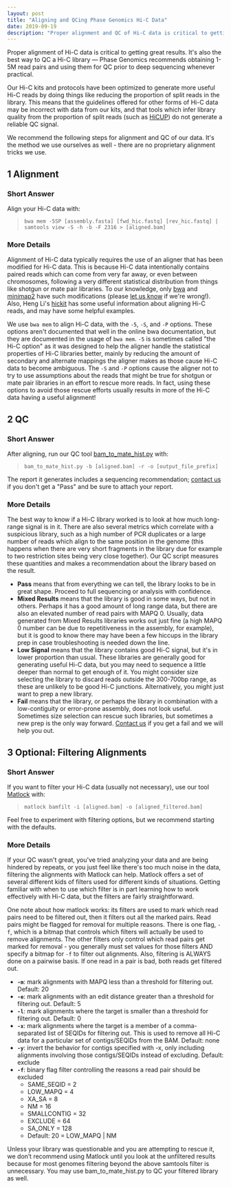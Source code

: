 ```yaml
---
layout: post
title: "Aligning and QCing Phase Genomics Hi-C Data"
date: 2019-09-19
description: "Proper alignment and QC of Hi-C data is critical to getting great analytical results. Phase Genomics Hi-C kits include protocol optimizations that may make the data slightly different than what you may be used to with other Hi-C preps. Our specific recommendations for aligning, QCing, and optionally filtering data from our protocols will help you get the most out of your data."
---
```

Proper alignment of Hi-C data is critical to getting great results. It's also the best way to QC a Hi-C library — Phase Genomics recommends obtaining 1-5M read pairs and using them for QC prior to deep sequencing whenever practical.

Our Hi-C kits and protocols have been optimized to generate more useful Hi-C reads by doing things like reducing the proportion of split reads in the library. This means that the guidelines offered for other forms of Hi-C data may be incorrect with data from our kits, and that tools which infer library quality from the proportion of split reads (such as [HiCUP](https://www.ncbi.nlm.nih.gov/pmc/articles/PMC4706059/)) do not generate a reliable QC signal.

We recommend the following steps for alignment and QC of our data. It's the method we use ourselves as well - there are no proprietary alignment tricks we use.

1   Alignment
---------------------
### Short Answer
Align your Hi-C data with:
> `bwa mem -5SP [assembly.fasta] [fwd_hic.fastq] [rev_hic.fastq] | samtools view -S -h -b -F 2316 > [aligned.bam]`

### More Details
Alignment of Hi-C data typically requires the use of an aligner that has been modified for Hi-C data. This is because Hi-C data intentionally contains paired reads which can come from very far away, or even between chromosomes, following a very different statistical distribution from things like shotgun or mate pair libraries. To our knowledge, only [bwa](http://bio-bwa.sourceforge.net) and [minimap2](https://github.com/lh3/minimap2) have such modifications (please [let us know](mailto:support@phasegenomics.com) if we're wrong!). Also, Heng Li's [hickit](https://github.com/lh3/hickit) has some useful information about aligning Hi-C reads, and may have some helpful examples.

We use `bwa mem` to align Hi-C data, with the `-5`, `-S`, and `-P` options. These options aren't documented that well in the online bwa documentation, but they are documented in the usage of `bwa mem`. `-5` is sometimes called "the Hi-C option" as it was designed to help the aligner handle the statistical properties of Hi-C libraries better, mainly by reducing the amount of secondary and alternate mappings the aligner makes as those cause Hi-C data to become ambiguous. The `-S` and `-P` options cause the aligner not to try to use assumptions about the reads that might be true for shotgun or mate pair libraries in an effort to rescue more reads. In fact, using these options to avoid those rescue efforts usually results in more of the Hi-C data having a useful alignment!

2   QC
---------------------
### Short Answer
After aligning, run our QC tool [bam_to_mate_hist.py](https://github.com/phasegenomics/bam_to_mate_hist) with: 
> `bam_to_mate_hist.py -b [aligned.bam] -r -o [output_file_prefix]`

The report it generates includes a sequencing recommendation; [contact us](mailto:support@phasegenomics.com) if you don't get a "Pass" and be sure to attach your report.

### More Details
The best way to know if a Hi-C library worked is to look at how much long-range signal is in it. There are also several metrics which correlate with a suspicious library, such as a high number of PCR duplicates or a large number of reads which align to the same position in the genome (this happens when there are very short fragments in the library due for example to two restriction sites being very close together). Our QC script measures these quantities and makes a recommendation about the library based on the result.

* __Pass__ means that from everything we can tell, the library looks to be in great shape. Proceed to full sequencing or analysis with confidence.
* __Mixed Results__ means that the library is good in some ways, but not in others. Perhaps it has a good amount of long range data, but there are also an elevated number of read pairs with MAPQ 0. Usually, data generated from Mixed Results libraries works out just fine (a high MAPQ 0 number can be due to repetitiveness in the assembly, for example), but it is good to know there may have been a few hiccups in the library prep in case troubleshooting is needed down the line.
* __Low Signal__ means that the library contains good Hi-C signal, but it's in lower proportion than usual. These libraries are generally good for generating useful Hi-C data, but you may need to sequence a little deeper than normal to get enough of it. You might consider size selecting the library to discard reads outside the 300-700bp range, as these are unlikely to be good Hi-C junctions. Alternatively, you might just want to prep a new library.
* __Fail__ means that the library, or perhaps the library in combination with a low-contiguity or error-prone assembly, does not look useful. Sometimes size selection can rescue such libraries, but sometimes a new prep is the only way forward. [Contact us](support@phasegenomics.com) if you get a fail and we will help you out.

3   Optional: Filtering Alignments
---------------------
### Short Answer
If you want to filter your Hi-C data (usually not necessary), use our tool [Matlock](https://github.com/phasegenomics/matlock) with:
>`matlock bamfilt -i [aligned.bam] -o [aligned_filtered.bam]`

Feel free to experiment with filtering options, but we recommend starting with the defaults.

### More Details
If your QC wasn't great, you've tried analyzing your data and are being hindered by repeats, or you just feel like there's too much noise in the data, filtering the alignments with Matlock can help. Matlock offers a set of several different kids of filters used for different kinds of situations. Getting familiar with when to use which filter is in part learning how to work effectively with Hi-C data, but the filters are fairly straightforward.

One note about how matlock works: its filters are used to mark which read pairs need to be filtered out, then it filters out all the marked pairs. Read pairs might be flagged for removal for multiple reasons. There is one flag, `-f`, which is a bitmap that controls which filters will actually be used to remove alignments. The other filters only control which read pairs get marked for removal - you generally must set values for those filters AND specify a bitmap for `-f` to filter out alignments. Also, filtering is ALWAYS done on a pairwise basis. If one read in a pair is bad, both reads get filtered out.

* __`-m`__: mark alignments with MAPQ less than a threshold for filtering out. Default: 20
* __`-e`__: mark alignments with an edit distance greater than a threshold for filtering out. Default: 5
* __`-l`__: mark alignments where the target is smaller than a threshold for filtering out. Default: 0
* __`-x`__: mark alignments where the target is a member of a comma-separated list of SEQIDs for filtering out. This is used to remove all Hi-C data for a particular set of contigs/SEQIDs from the BAM. Default: none
* __`-y`__: invert the behavior for contigs specified with -x, only including alignments involving those contigs/SEQIDs instead of excluding. Default: exclude
* __`-f`__: binary flag filter controlling the reasons a read pair should be excluded
   * SAME_SEQID  =  2
   * LOW_MAPQ    =  4
   * XA_SA       =  8
   * NM          = 16
   * SMALLCONTIG = 32
   * EXCLUDE     = 64
   * SA_ONLY     = 128
   * Default: 20 =  LOW_MAPQ | NM 

Unless your library was questionable and you are attempting to rescue it, we don’t recommend using Matlock until you look at the unfiltered results because for most genomes filtering beyond the above samtools filter is unnecessary. You may use bam_to_mate_hist.py to QC your filtered library as well.

